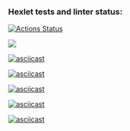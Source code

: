 ### Hexlet tests and linter status:
[![Actions Status](https://github.com/Spike2250/python-project-49/workflows/hexlet-check/badge.svg)](https://github.com/Spike2250/python-project-49/actions)


<a href="https://codeclimate.com/github/Spike2250/python-project-49/maintainability"><img src="https://api.codeclimate.com/v1/badges/29a79c8af5d06daa6134/maintainability" /></a>

[![asciicast](https://asciinema.org/a/1uDxDEQmpau45OKIr1RI0X9F9.svg)](https://asciinema.org/a/1uDxDEQmpau45OKIr1RI0X9F9)

[![asciicast](https://asciinema.org/a/8xjbpXsww62SK89QyGc5yam1S.svg)](https://asciinema.org/a/8xjbpXsww62SK89QyGc5yam1S)

[![asciicast](https://asciinema.org/a/ouhgiaO9Qev9Nzz1vqIXe37Li.svg)](https://asciinema.org/a/ouhgiaO9Qev9Nzz1vqIXe37Li)

[![asciicast](https://asciinema.org/a/Axjz2TGlW5cC1Ps3Vm9ty2zzD.svg)](https://asciinema.org/a/Axjz2TGlW5cC1Ps3Vm9ty2zzD)

[![asciicast](https://asciinema.org/a/ODAH1TRW1MH1D2Q8xCayFweqW.svg)](https://asciinema.org/a/ODAH1TRW1MH1D2Q8xCayFweqW)